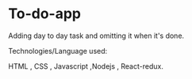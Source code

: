 # To-do-app
Adding day to day task and omitting it when it's done.

Technologies/Language used:

HTML , CSS , Javascript ,Nodejs , React-redux.
